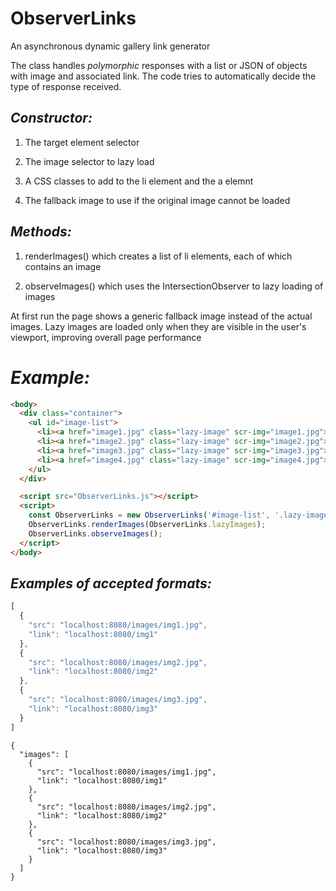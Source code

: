 # ObserverLinks
An asynchronous dynamic gallery link generator

The class handles _polymorphic_ responses with a list or JSON of objects with image 
and associated link. The code tries to automatically decide the type of response received. 


## _Constructor:_

1) The target element selector

2) The image selector to lazy load

3) A CSS classes to add to the li element and the a elemnt

4) The fallback image to use if the original image cannot be loaded

## _Methods:_

1) renderImages() which creates a list of li elements, each of which contains an image

2) observeImages() which uses the IntersectionObserver to lazy loading of images


At first run the page shows a generic fallback image instead of the actual images. 
Lazy images are loaded only when they are visible in the user's viewport, improving overall page performance 

# _Example:_

```html
<body>
  <div class="container">
    <ul id="image-list">
      <li><a href="image1.jpg" class="lazy-image" scr-img="image1.jpg"><img src="placeholder.jpg" alt=""></a></li>
      <li><a href="image2.jpg" class="lazy-image" scr-img="image2.jpg"><img src="placeholder.jpg" alt=""></a></li>
      <li><a href="image3.jpg" class="lazy-image" scr-img="image3.jpg"><img src="placeholder.jpg" alt=""></a></li>
      <li><a href="image4.jpg" class="lazy-image" scr-img="image4.jpg"><img src="placeholder.jpg" alt=""></a></li>
    </ul>
  </div>

  <script src="ObserverLinks.js"></script>
  <script>
    const ObserverLinks = new ObserverLinks('#image-list', '.lazy-image', 'image-item', 'image-link', 'fallback.jpg');
    ObserverLinks.renderImages(ObserverLinks.lazyImages);
    ObserverLinks.observeImages();
  </script>
</body>
```

## _Examples of accepted formats:_

```javascript
[
  {
    "src": "localhost:8080/images/img1.jpg",
    "link": "localhost:8080/img1"
  },
  {
    "src": "localhost:8080/images/img2.jpg",
    "link": "localhost:8080/img2"
  },
  {
    "src": "localhost:8080/images/img3.jpg",
    "link": "localhost:8080/img3"
  }
]
```

```
{
  "images": [
    {
      "src": "localhost:8080/images/img1.jpg",
      "link": "localhost:8080/img1"
    },
    {
      "src": "localhost:8080/images/img2.jpg",
      "link": "localhost:8080/img2"
    },
    {
      "src": "localhost:8080/images/img3.jpg",
      "link": "localhost:8080/img3"
    }
  ]
}
```
